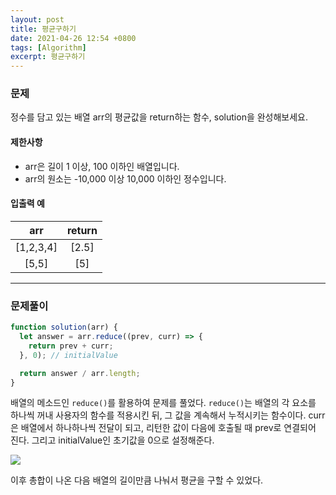 ```yaml
---
layout: post
title: 평균구하기
date: 2021-04-26 12:54 +0800
tags: [Algorithm]
excerpt: 평균구하기
---
```


### 문제

정수를 담고 있는 배열 arr의 평균값을 return하는 함수, solution을 완성해보세요.

#### 제한사항

- arr은 길이 1 이상, 100 이하인 배열입니다.
- arr의 원소는 -10,000 이상 10,000 이하인 정수입니다.

#### 입출력 예

|    arr    | return |
| :-------: | :----: |
| [1,2,3,4] | [2.5]  |
|   [5,5]   |  [5]   |

---

### 문제풀이

```js
function solution(arr) {
  let answer = arr.reduce((prev, curr) => {
    return prev + curr;
  }, 0); // initialValue

  return answer / arr.length;
}
```

배열의 메소드인 `reduce()`를 활용하여 문제를 풀었다. `reduce()`는 배열의 각 요소를 하나씩 꺼내 사용자의 함수를 적용시킨 뒤, 그 값을 계속해서 누적시키는 함수이다.
curr은 배열에서 하나하나씩 전달이 되고, 리턴한 값이 다음에 호출될 때 prev로 연결되어 진다.
그리고 initialValue인 초기값을 0으로 설정해준다.

![](https://images.velog.io/images/hyehye/post/c6ae45b6-6b66-4cb6-9b1e-3d2726f48a2c/%E1%84%89%E1%85%B3%E1%84%8F%E1%85%B3%E1%84%85%E1%85%B5%E1%86%AB%E1%84%89%E1%85%A3%E1%86%BA%202021-04-29%20%E1%84%8B%E1%85%A9%E1%84%8C%E1%85%A5%E1%86%AB%2012.12.10.png)

이후 총합이 나온 다음 배열의 길이만큼 나눠서 평균을 구할 수 있었다.

